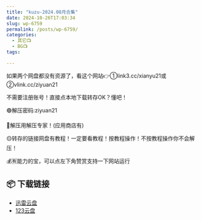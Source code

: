 ```yaml
---
title: "kuzu-2024.08月合集"
date: 2024-10-26T17:03:34
slug: wp-6759
permalink: /posts/wp-6759/
categories:
  - 其它📺
  - BG📺
tags:

---
```


如果两个网盘都没有资源了，看这个网站👉①link3.cc/xianyu21或②vlink.cc/ziyuan21

不需要注册账号！直接点本地下载转存OK？懂吧！

🟢解压密码:ziyuan21

🔵解压用解压专家！(应用商店有)

🟡转存的链接网盘有教程！一定要看教程！按教程操作！不按教程操作你不会解压！

💰🈶能力的宝，可以点左下角赞赏支持一下网站运行

## 📦 下载链接
- [迅雷云盘](https://blziyuan21.com/pay-download/6759?key=151ee446b9&down_id=0)
- [123云盘](https://blziyuan21.com/pay-download/6759?key=151ee446b9&down_id=1)

